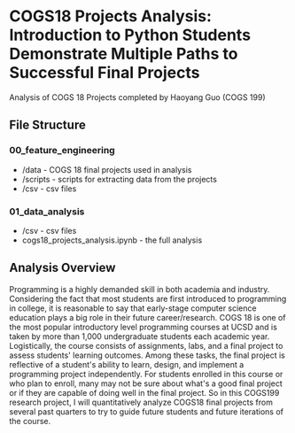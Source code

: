 #  COGS18 Projects Analysis: Introduction to Python Students Demonstrate Multiple Paths to Successful Final Projects
Analysis of COGS 18 Projects completed by Haoyang Guo (COGS 199)

## File Structure
### 00_feature_engineering
- /data - COGS 18 final projects used in analysis
- /scripts - scripts for extracting data from the projects
- /csv - csv files

### 01_data_analysis
- /csv - csv files
- cogs18_projects_analysis.ipynb - the full analysis

## Analysis Overview
Programming is a highly demanded skill in both academia and industry. Considering the fact that most students are first introduced to programming in college, it is reasonable to say that early-stage computer science education plays a big role in their future career/research. COGS 18 is one of the most popular introductory level programming courses at UCSD and is taken by more than 1,000 undergraduate students each academic year. Logistically, the course consists of assignments, labs, and a final project to assess students' learning outcomes. Among these tasks, the final project is reflective of a student's ability to learn, design, and implement a programming project independently. For students enrolled in this course or who plan to enroll, many may not be sure about what's a good final project or if they are capable of doing well in the final project. So in this COGS199 research project, I will quantitatively analyze COGS18 final projects from several past quarters to try to guide future students and future iterations of the course.
